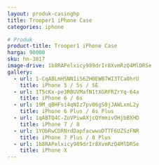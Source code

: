 ```yaml
---
layout: produk-casinghp
title: Trooper1 iPhone Case
categories: iphone

# Produk
product-title: Trooper1 iPhone Case
harga: 90000
sku: hn-3817
image-drive: 1b8RAPelxicy989drIr8XvmRzQ4MlDRSe
gallery:
  - url: 1-CqABLmHSNN1i56ZH0EWB7WI3TCa0hrU
    title: iPhone 5 / 5s / SE
  - url: 1T5cKx-pe3RBUVMafN1tXGRFRZrYq-64a
    title: iPhone 6 / 6s
  - url: 19M_qBHFsi4qNIz7pv06gS0jJAWLxmL2y
    title: iPhone 6 Plus / 6s Plus
  - url: 1qABTQ4C-ZoVPiwAXjcQYmmivOHjbBXHD
    title: iPhone 7 / 8
  - url: 1YObRwCDRNrdDapfacwwuDTTF6UZSzFNR
    title: iPhone 7 Plus / 8 Plus
  - url: 1b8RAPelxicy989drIr8XvmRzQ4MlDRSe
    title: iPhone X
---
```

